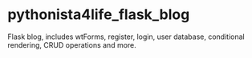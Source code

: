 # pythonista4life_flask_blog
Flask blog, includes wtForms, register, login, user database, conditional rendering, CRUD operations and more.
